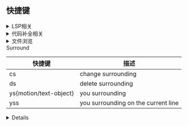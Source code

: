 ## 快捷键
<details>
 <summary markdown="span">LSP相关</summary>
 
 | 快捷键       | 描述        |
 | ----------- | ----------- |
 | gD          | go to declaration       |
 | gd          | go to definition        |
 | K           | hover                   |
 | gi          | list implementation     |
 | gr          | list reference          |
 | \<space\> f | formatting              |
</details>

<details>
 <summary markdown="span">代码补全相关</summary>
 
 | 快捷键       | 描述        |
 | ----------- | ----------- |
 | \<C-p\>       | pre item    |
 | \<C-n\>       | next item   |
 | \<C-d\>       | scroll down |
 | \<C-f\>       | scroll up   |
 | \<C-Space\>   | complete    |
 | \<C-e\>       | close       |
 | \<CR\>        | confirm     |
</details>
  
<details>
  <summary markdown="span">文件浏览</summary>
 
  |快捷键     | 描述       |
  |----------| -----------|
  | -        | 触发NvimTree的打开或关闭 |
  |<leader>r | 刷新目录    |
  |<leader>n | 查找文件    |
  |<CR> or o |cd 到上级目录 |
  |<C-]>     |cd 到光标所在目录 |
  |<BS>      |关闭目录 |
  |a         |新增文件或目录|
  |r         |重命名|
  |\<C-r\>   |重命名，不显示原名字|
  |x         |剪切|
  |c         |拷贝|
  |y         |拷贝到系统剪贴板|
  |Y         |拷贝相对路径到剪贴板|
  |gy        |拷贝绝对路径到剪贴板|
  |p         |复制|
  |d         |删除，会有提示|
  |D         |删除到垃圾箱 |
  |]c        |下一个git item|
  |[c        |上一个git item|
  |-         |导航到上一级目录|
  |s         |已系统默认方式打开文件或目录|
  |\<C-v\>   |垂直窗口打开文件|
  |\<C-x\>   |水平窗口打开文件|
  |\<C-t\>   |在新标签页打开|
  |\<Tab\>   |已预览方式打开|
  |I         |切换隐藏文件的可视性|
  |H         |切换dot文件的可视性, . file|
  |R         |更新文件树|
  |W         |折叠整课目录树|
  |S         |提示用户输入路径，然后展开树以匹配路径|
</details>
 <summary markdown="span">Surround</summary>
 
  |快捷键     | 描述       |
  |----------| -----------|
  | cs       | change surrounding |
  | ds       | delete surrounding |
  | ys{motion/text-object} | you surrounding |
  | yss      | you surrounding on the current line |
 
<details>
</details>

